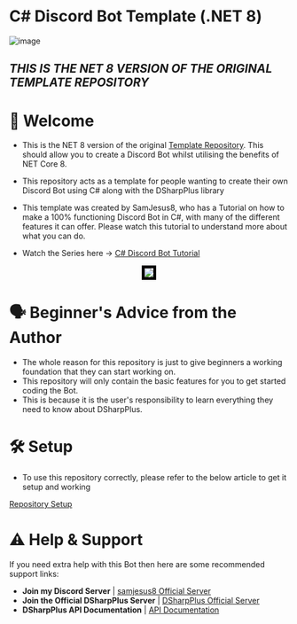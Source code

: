 ﻿# C# Discord Bot Template (.NET 8)

![image](https://imgur.com/orKLJEx.png)

## ***THIS IS THE NET 8 VERSION OF THE ORIGINAL TEMPLATE REPOSITORY***

# :wave: Welcome
- This is the NET 8 version of the original [Template Repository](https://github.com/samjesus8/CSharp-Discord-Bot-Template). This should allow you to create a Discord Bot whilst utilising the benefits of NET Core 8.
 
- This repository acts as a template for people wanting to create their own Discord Bot using C# along with the DSharpPlus library

- This template was created by SamJesus8, who has a Tutorial on how to make a 100% functioning Discord Bot
in C#, with many of the different features it can offer. Please watch this tutorial to understand more about what you can do.

- Watch the Series here -> [C# Discord Bot Tutorial](https://www.youtube.com/playlist?list=PLcpUxmcrEm_A819eppTt09S6EGVH99TSV)

<p align="center">
    <img src="https://imgur.com/OmdLEsh.png" style="border:5px solid black" />
</p>

# :speaking_head: Beginner's Advice from the Author

- The whole reason for this repository is just to give beginners a working foundation that they can start working on.
- This repository will only contain the basic features for you to get started coding the Bot.
- This is because it is the user's responsibility to learn everything they need to know about DSharpPlus.

# :hammer_and_wrench: Setup

- To use this repository correctly, please refer to the below article to get it setup and working

[Repository Setup](https://github.com/samjesus8/CSharp-Discord-Bot-Template-NET8/blob/master/docs/repository_setup.md)

# :warning: Help & Support

If you need extra help with this Bot then here are some recommended support links:

- **Join my Discord Server** | [samjesus8 Official Server](https://discord.com/invite/GrcaGNSfCR)
- **Join the Official DSharpPlus Server** | [DSharpPlus Official Server](https://discord.com/invite/dsharpplus)
- **DSharpPlus API Documentation** | [API Documentation](https://dsharpplus.github.io/DSharpPlus/api/index.html)

